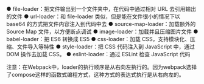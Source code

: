 
●
file-loader：把⽂件输出到⼀个⽂件夹中，在代码中通过相对 URL 去引⽤输出的⽂件
●
url-loader：和 file-loader 类似，但是能在⽂件很⼩的情况下以 base64 的⽅式把⽂件内容注⼊到代码中去
●
source-map-loader：加载额外的 Source Map ⽂件，以⽅便断点调试
●
image-loader：加载并且压缩图⽚⽂件
●
babel-loader：把 ES6 转换成 ES5
●
css-loader：加载 CSS，⽀持模块化、压缩、⽂件导⼊等特性
●
style-loader：把 CSS 代码注⼊到 JavaScript 中，通过 DOM 操作去加载 CSS。
●
eslint-loader：通过 ESLint 检查 JavaScript 代码

注意：在Webpack中，loader的执行顺序是从右向左执行的。因为webpack选择了compose这样的函数式编程方式，这种方式的表达式执行是从右向左的。